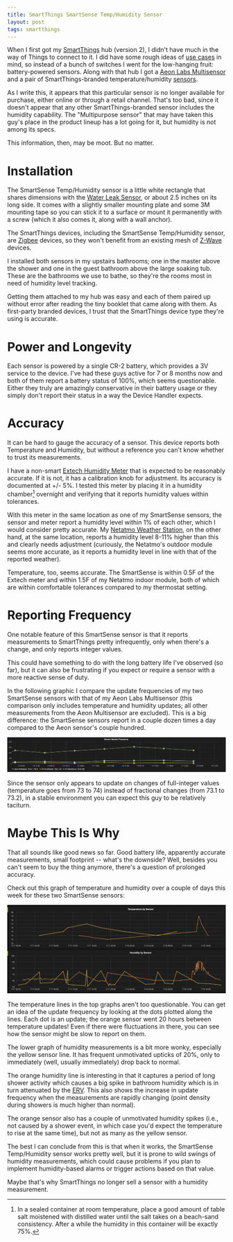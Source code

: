```yaml
---
title: SmartThings SmartSense Temp/Humidity Sensor
layout: post
tags: smartthings
---
```


When I first got my [SmartThings][] hub (version 2), I didn't have much in the way of Things to connect to it. I did have some rough ideas of [use cases][] in mind, so instead of a bunch of switches I went for the low-hanging fruit: battery-powered sensors. Along with that hub I got a [Aeon Labs Multisensor][] and a pair of SmartThings-branded temperature/humidity [sensors][].

[sensors]: https://shop.smartthings.com/#!/products/smartsense-temp-humidity-sensor

As I write this, it appears that this particular sensor is no longer available for purchase, either online or through a retail channel. That's too bad, since it doesn't appear that any other SmartThings-branded sensor includes the humidity capability. The "Multipurpose sensor" that may have taken this guy's place in the product lineup has a lot going for it, but humidity is not among its specs.

This information, then, may be moot. But no matter.

# Installation

The SmartSense Temp/Humidity sensor is a little white rectangle that shares dimensions with the [Water Leak Sensor](http://amzn.to/2aoQK3r), or about 2.5 inches on its long side. It comes with a slightly smaller mounting plate and some 3M mounting tape so you can stick it to a surface or mount it permanently with a screw (which it also comes it, along with a wall anchor).

The SmartThings devices, including the SmartSense Temp/Humidity sensor, are [Zigbee][] devices, so they won't benefit from an existing mesh of [Z-Wave][] devices.

I installed both sensors in my upstairs bathrooms; one in the master above the shower and one in the guest bathroom above the large soaking tub. These are the bathrooms we use to bathe, so they're the rooms most in need of humidity level tracking.

Getting them attached to my hub was easy and each of them paired up without error after reading the tiny booklet that came along with them. As first-party branded devices, I trust that the SmartThings device type they're using is accurate.

# Power and Longevity

Each sensor is powered by a single CR-2 battery, which provides a 3V service to the device. I've had these guys active for 7 or 8 months now and both of them report a battery status of 100%, which seems questionable. Either they truly are amazingly conservative in their battery usage or they simply don't report their status in a way the Device Handler expects.

# Accuracy

It can be hard to gauge the accuracy of a sensor. This device reports both Temperature and Humidity, but without a reference you can't know whether to trust its measurements.

I have a non-smart [Extech Humidity Meter](http://amzn.to/29Q1Uw6) that is expected to be reasonably accurate. If it is not, it has a calibration knob for adjustment. Its accuracy is documented at +/- 5%. I tested this meter by placing it in a humidity chamber[^1] overnight and verifying that it reports humidity values within tolerances.

With this meter in the same location as one of my SmartSense sensors, the sensor and meter report a humidity level within 1% of each other, which I would consider pretty accurate. My [Netatmo Weather Station][], on the other hand, at the same location, reports a humidity level 8-11% higher than this and clearly needs adjustment (curiously, the Netatmo's outdoor module seems more accurate, as it reports a humidity level in line with that of the reported weather).

[^1]: In a sealed container at room temperature, place a good amount of table salt moistened with distilled water until the salt takes on a beach-sand consistency. After a while the humidity in this container will be exactly 75%.

Temperature, too, seems accurate. The SmartSense is within 0.5F of the Extech meter and within 1.5F of my Netatmo indoor module, both of which are within comfortable tolerances compared to my thermostat setting.

# Reporting Frequency

One notable feature of this SmartSense sensor is that it reports measurements to SmartThings pretty infrequently, only when there's a change, and only reports integer values.

This could have something to do with the long battery life I've observed (so far), but it can also be frustrating if you expect or require a sensor with a more reactive sense of duty.

In the following graphic I compare the update frequencies of my two SmartSense sensors with that of my Aeon Labs Multisensor (this comparison only includes temperature and humidity updates; all other measurements from the Aeon Multisensor are excluded). This is a big difference: the SmartSense sensors report in a couple dozen times a day compared to the Aeon sensor's couple hundred.

![Sensor Update Frequency](/images/ss-frh/freq.png)

Since the sensor only appears to update on changes of full-integer values (temperature goes from 73 to 74) instead of fractional changes (from 73.1 to 73.2), in a stable environment you can expect this guy to be relatively taciturn.

# Maybe This Is Why

That all sounds like good news so far. Good battery life, apparently accurate measurements, small footprint -- what's the downside? Well, besides you can't seem to buy the thing anymore, there's a question of prolonged accuracy.

Check out this graph of temperature and humidity over a couple of days this week for these two SmartSense sensors:

![Sensor Accuracy Over Time](/images/ss-frh/compare.png)

The temperature lines in the top graphs aren't too questionable. You can get an idea of the update frequency by looking at the dots plotted along the lines. Each dot is an update; the orange sensor went 20 hours between temperature updates! Even if there were fluctuations in there, you can see how the sensor might be slow to report on them.

The lower graph of humidity measurements is a bit more wonky, especially the yellow sensor line. It has frequent unmotivated upticks of 20%, only to immediately (well, usually immediately) drop back to normal.

The orange humidity line is interesting in that it captures a period of long shower activity which causes a big spike in bathroom humidity which is in turn attenuated by the [ERV][]. This also shows the increase in update frequency when the measurements are rapidly changing (point density during showers is much higher than normal).

The orange sensor also has a couple of unmotivated humidity spikes (i.e., not caused by a shower event, in which case you'd expect the temperature to rise at the same time), but not as many as the yellow sensor.

The best I can conclude from this is that when it works, the SmartSense Temp/Humidity sensor works pretty well, but it is prone to wild swings of humidity measurements, which could cause problems if you plan to implement humidity-based alarms or trigger actions based on that value.

Maybe that's why SmartThings no longer sell a sensor with a humidity measurement.

[Z-Wave]: https://en.wikipedia.org/wiki/Z-Wave
[Zigbee]: https://en.wikipedia.org/wiki/ZigBee
[SmartThings]: /the_tools/smartthings
[use cases]: /use_cases/
[Netatmo Weather Station]: /the_tools/netatmo
[Aeon Labs Multisensor]: http://amzn.to/2a6cuVB
[ERV]: /use_cases/the_erv